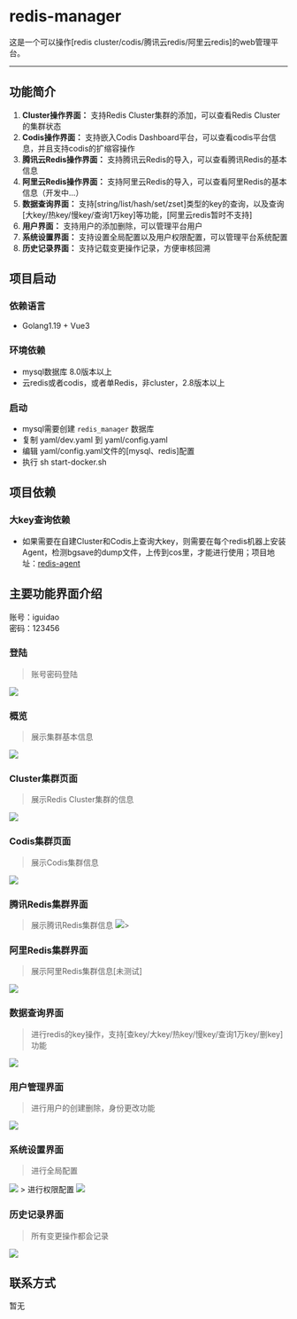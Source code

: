 # redis-manager
这是一个可以操作[redis cluster/codis/腾讯云redis/阿里云redis]的web管理平台。
_________________

## 功能简介
1. **Cluster操作界面：** 支持Redis Cluster集群的添加，可以查看Redis Cluster的集群状态
2. **Codis操作界面：** 支持嵌入Codis Dashboard平台，可以查看codis平台信息，并且支持codis的扩缩容操作
3. **腾讯云Redis操作界面：** 支持腾讯云Redis的导入，可以查看腾讯Redis的基本信息
4. **阿里云Redis操作界面：** 支持阿里云Redis的导入，可以查看阿里Redis的基本信息（开发中...）
5. **数据查询界面：** 支持[string/list/hash/set/zset]类型的key的查询，以及查询[大key/热key/慢key/查询1万key]等功能，[阿里云redis暂时不支持]
6. **用户界面：**  支持用户的添加删除，可以管理平台用户
7. **系统设置界面：** 支持设置全局配置以及用户权限配置，可以管理平台系统配置
8. **历史记录界面：** 支持记载变更操作记录，方便审核回溯


## 项目启动
### 依赖语言
- Golang1.19 + Vue3
### 环境依赖
- mysql数据库 8.0版本以上
- 云redis或者codis，或者单Redis，非cluster，2.8版本以上
### 启动
- mysql需要创建 `redis_manager` 数据库
- 复制 yaml/dev.yaml 到 yaml/config.yaml
- 编辑 yaml/config.yaml文件的[mysql、redis]配置
- 执行 sh start-docker.sh

## 项目依赖
### 大key查询依赖
- 如果需要在自建Cluster和Codis上查询大key，则需要在每个redis机器上安装Agent，检测bgsave的dump文件，上传到cos里，才能进行使用；项目地址：[redis-agent](https://github.com/iguidao/redis-agent)


## 主要功能界面介绍
账号：iguidao <br>
密码：123456
### 登陆
> 账号密码登陆
<img src="https://raw.githubusercontent.com/iguidao/img-folder/master/redis-manager/login.png"/>

### 概览  
> 展示集群基本信息
<img src="https://raw.githubusercontent.com/iguidao/img-folder/master/redis-manager/board.png"/>

### Cluster集群页面
> 展示Redis Cluster集群的信息
<img src="https://raw.githubusercontent.com/iguidao/img-folder/master/redis-manager/cluster.png"/>

### Codis集群页面
> 展示Codis集群信息
<img src="https://raw.githubusercontent.com/iguidao/img-folder/master/redis-manager/codis.png"/>

### 腾讯Redis集群界面
> 展示腾讯Redis集群信息
<img src="https://raw.githubusercontent.com/iguidao/img-folder/master/redis-manager/tx-redis.png"/>>

### 阿里Redis集群界面
> 展示阿里Redis集群信息[未测试]
<img src="https://raw.githubusercontent.com/iguidao/img-folder/master/redis-manager/ali-redis.png"/>

### 数据查询界面
> 进行redis的key操作，支持[查key/大key/热key/慢key/查询1万key/删key]功能
<img src="https://raw.githubusercontent.com/iguidao/img-folder/master/redis-manager/cli.png"/>

### 用户管理界面
> 进行用户的创建删除，身份更改功能
<img src="https://raw.githubusercontent.com/iguidao/img-folder/master/redis-manager/user.png"/>

### 系统设置界面
> 进行全局配置
<img src="https://raw.githubusercontent.com/iguidao/img-folder/master/redis-manager/setting-cfg.png"/>
> 进行权限配置
<img src="https://raw.githubusercontent.com/iguidao/img-folder/master/redis-manager/setting-rule.png"/>

### 历史记录界面
> 所有变更操作都会记录
<img src="https://raw.githubusercontent.com/iguidao/img-folder/master/redis-manager/history.png"/>

## 联系方式
暂无


